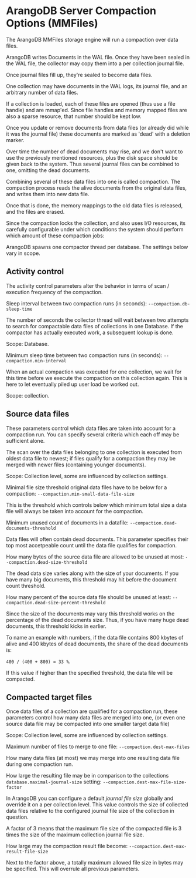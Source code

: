 # ArangoDB Server Compaction Options (MMFiles)

The ArangoDB MMFiles storage engine will run a compaction over data files.

ArangoDB writes Documents in the WAL file. Once they have been sealed in the
WAL file, the collector may copy them into a per collection journal file.

Once journal files fill up, they're sealed to become data files.

One collection may have documents in the WAL logs, its journal file, and an
arbitrary number of data files.

If a collection is loaded, each of these files are opened (thus use a file
handle) and are mmap'ed. Since file handles and memory mapped files are also
a sparse resource, that number should be kept low.

Once you update or remove documents from data files (or already did while it was
the journal file) these documents are marked as 'dead' with a deletion marker.

Over time the number of dead documents may rise, and we don't want to use the
previously mentioned resources, plus the disk space should be given back to
the system. Thus several journal files can be combined to one, omitting the
dead documents.

Combining several of these data files into one is called compaction.
The compaction process reads the alive documents from the original data files,
and writes them into new data file.

Once that is done, the memory mappings to the old data files is released, and
the files are erased.

Since the compaction locks the collection, and also uses I/O resources, its
carefully configurable under which conditions the system should perform which
amount of these compaction jobs:

ArangoDB spawns one compactor thread per database. The settings below vary
in scope.

## Activity control

The activity control parameters alter the behavior in terms of scan / execution
frequency of the compaction.

Sleep interval between two compaction runs (in seconds):
`--compaction.db-sleep-time`

The number of seconds the collector thread will wait between two attempts to
search for compactable data files of collections in one Database.
If the compactor has actually executed work, a subsequent lookup is done.

Scope: Database.

Minimum sleep time between two compaction runs (in seconds):
`--compaction.min-interval`

When an actual compaction was executed for one collection, we wait for this
time before we execute the compaction on this collection again.
This is here to let eventually piled up user load be worked out.

Scope: collection.

## Source data files

These parameters control which data files are taken into account for a
compaction run. You can specify several criteria which each off may be
sufficient alone.

The scan over the data files belonging to one collection is executed from
oldest data file to newest; if files qualify for a compaction they may be
merged with newer files (containing younger documents).

Scope: Collection level, some are influenced by collection settings.

Minimal file size threshold original data files have to be below for
a compaction:
`--compaction.min-small-data-file-size`

This is the threshold which controls below which minimum total size a data file
will always be taken into account for the compaction.

Minimum unused count of documents in a datafile:
`--compaction.dead-documents-threshold`

Data files will often contain dead documents. This parameter specifies their
top most accetpeable count until the data file qualifies for compaction.

How many bytes of the source data file are allowed to be unused at most:
`--compaction.dead-size-threshold`

The dead data size varies along with the size of your documents.
If you have many big documents, this threshold may hit before the document
count threshold.

How many percent of the source data file should be unused at least:
`--compaction.dead-size-percent-threshold`

Since the size of the documents may vary this threshold works on the 
percentage of the dead documents size. Thus, if you have many huge
dead documents, this threshold kicks in earlier. 

To name an example with numbers, if the data file contains 800 kbytes of alive
and 400 kbytes of dead documents, the share of the dead documents is:

`400 / (400 + 800) = 33 %`.

If this value if higher than the specified threshold, the data file will
be compacted.

## Compacted target files

Once data files of a collection are qualified for a compaction run, these
parameters control how many data files are merged into one, (or even one source
data file may be compacted into one smaller target data file)

Scope: Collection level, some are influenced by collection settings.

Maximum number of files to merge to one file:
`--compaction.dest-max-files`

How many data files (at most) we may merge into one resulting data file during
one compaction run.

How large the resulting file may be in comparison to the collections `database.maximal-journal-size` setting:
`--compaction.dest-max-file-size-factor`

In ArangoDB you can configure a default *journal file size* globally and
override it on a per collection level. This value controls the size of
collected data files relative to the configured journal file size of the
collection in question.

A factor of 3 means that the maximum file size of the compacted file is
3 times the size of the maximum collection journal file size.

How large may the compaction result file become:
`--compaction.dest-max-result-file-size`

Next to the factor above, a totally maximum allowed file size in bytes may
be specified. This will overrule all previous parameters. 
